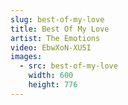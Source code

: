 ```yaml
---
slug: best-of-my-love
title: Best Of My Love
artist: The Emotions
video: EbwXoN-XU5I
images:
  - src: best-of-my-love
    width: 600
    height: 776
---
```

